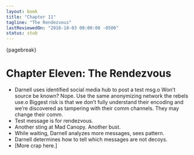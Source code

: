 ```yaml
---
layout: book
title: "Chapter 11"
tagline: "The Rendezvous"
lastReviewedOn: "2016-10-03 00:00:00 -0500"
status: stub
---
```


{pagebreak}

# Chapter Eleven: The Rendezvous

- Darnell uses identified social media hub to post a test msg.o	Won’t source be known? Nope. Use the same anonymizing network the rebels use.o	Biggest risk is that we don’t fully understand their encoding and we’re discovered as tampering with their comm channels. They may change their comm.
- Test message is for rendezvous.
- Another sting at Mad Canopy. Another bust.
- While waiting, Darnell analyzes more messages, sees pattern.
- Darnell determines how to tell which messages are not decoys.
- [More crap here.]
